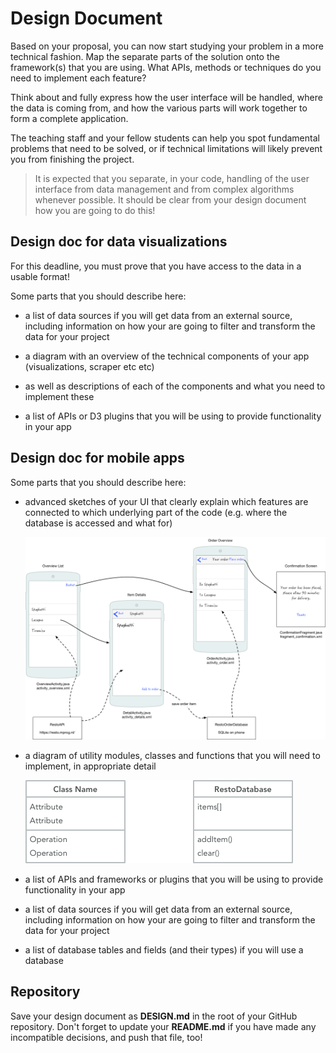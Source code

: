 # Design Document

Based on your proposal, you can now start studying your problem in a more
technical fashion. Map the separate parts of the solution onto the framework(s)
that you are using. What APIs, methods or techniques do you need to implement
each feature?

Think about and fully express how the user interface will be
handled, where the data is coming from, and how the various parts will work
together to form a complete application.

The teaching staff and your fellow students can help you spot fundamental
problems that need to be solved, or if technical limitations will likely
prevent you from finishing the project.

> It is expected that you separate, in your code, handling of the user interface from data management and from complex algorithms whenever possible. It should be clear from your design document how you are going to do this!

## Design doc for data visualizations

For this deadline, you must prove that you have access to the data in a usable format!

Some parts that you should describe here:

- a list of data sources if you will get data from an external source, including information on how your are going to filter and transform the data for your project

- a diagram with an overview of the technical components of your app (visualizations, scraper etc etc)

- as well as descriptions of each of the components and what you need to implement these

- a list of APIs or D3 plugins that you will be using to provide
  functionality in your app


## Design doc for mobile apps

Some parts that you should describe here:

- advanced sketches of your UI that clearly explain which features are
  connected to which underlying part of the code (e.g. where the database is accessed and what for)

    ![](screens.png)

- a diagram of utility modules, classes and functions that you will need to
  implement, in appropriate detail

    ![](classes.png)

- a list of APIs and frameworks or plugins that you will be using to provide
  functionality in your app

- a list of data sources if you will get data from an external source, including information on how your are going to filter and transform the data for your project

- a list of database tables and fields (and their types) if you will use a database


## Repository

Save your design document as **DESIGN.md** in the root of your GitHub
repository. Don't forget to update your **README.md** if you have made any
incompatible decisions, and push that file, too!
